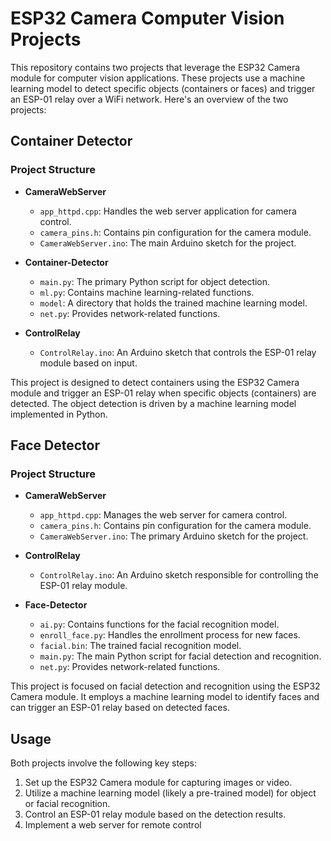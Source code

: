 # ESP32 Camera Computer Vision Projects

This repository contains two projects that leverage the ESP32 Camera module for computer vision applications. These projects use a machine learning model to detect specific objects (containers or faces) and trigger an ESP-01 relay over a WiFi network. Here's an overview of the two projects:

## Container Detector

### Project Structure

- **CameraWebServer**
  - `app_httpd.cpp`: Handles the web server application for camera control.
  - `camera_pins.h`: Contains pin configuration for the camera module.
  - `CameraWebServer.ino`: The main Arduino sketch for the project.

- **Container-Detector**
  - `main.py`: The primary Python script for object detection.
  - `ml.py`: Contains machine learning-related functions.
  - `model`: A directory that holds the trained machine learning model.
  - `net.py`: Provides network-related functions.
  
- **ControlRelay**
  - `ControlRelay.ino`: An Arduino sketch that controls the ESP-01 relay module based on input.

This project is designed to detect containers using the ESP32 Camera module and trigger an ESP-01 relay when specific objects (containers) are detected. The object detection is driven by a machine learning model implemented in Python.

## Face Detector

### Project Structure

- **CameraWebServer**
  - `app_httpd.cpp`: Manages the web server for camera control.
  - `camera_pins.h`: Contains pin configuration for the camera module.
  - `CameraWebServer.ino`: The primary Arduino sketch for the project.

- **ControlRelay**
  - `ControlRelay.ino`: An Arduino sketch responsible for controlling the ESP-01 relay module.

- **Face-Detector**
  - `ai.py`: Contains functions for  the facial recognition model.
  - `enroll_face.py`: Handles the enrollment process for new faces.
  - `facial.bin`: The trained facial recognition model.
  - `main.py`: The main Python script for facial detection and recognition.
  - `net.py`: Provides network-related functions.

This project is focused on facial detection and recognition using the ESP32 Camera module. It employs a machine learning model to identify faces and can trigger an ESP-01 relay based on detected faces.

## Usage

Both projects involve the following key steps:

1. Set up the ESP32 Camera module for capturing images or video.
2. Utilize a machine learning model (likely a pre-trained model) for object or facial recognition.
3. Control an ESP-01 relay module based on the detection results.
4. Implement a web server for remote control
